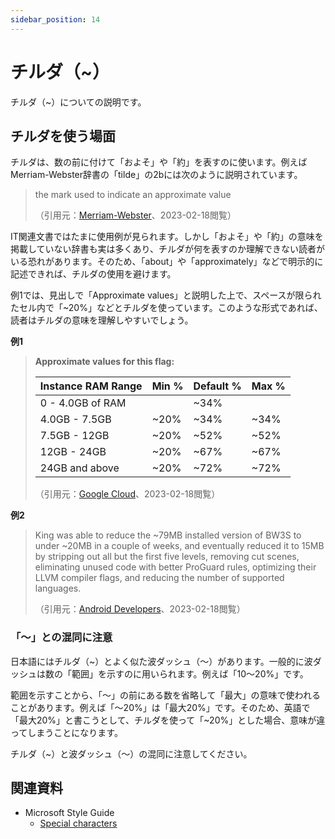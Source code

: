 ```yaml
---
sidebar_position: 14
---
```


# チルダ（~）

チルダ（~）についての説明です。

## チルダを使う場面

チルダは、数の前に付けて「およそ」や「約」を表すのに使います。例えばMerriam-Webster辞書の「tilde」の2bには次のように説明されています。

> the mark used to indicate an approximate value
>
> （引用元：[Merriam-Webster](https://www.merriam-webster.com/dictionary/tilde)、2023-02-18閲覧）

IT関連文書ではたまに使用例が見られます。しかし「およそ」や「約」の意味を掲載していない辞書も実は多くあり、チルダが何を表すのか理解できない読者がいる恐れがあります。そのため、「about」や「approximately」などで明示的に記述できれば、チルダの使用を避けます。

例1では、見出しで「Approximate values」と説明した上で、スペースが限られたセル内で「~20%」などとチルダを使っています。このような形式であれば、読者はチルダの意味を理解しやすいでしょう。

**例1**

> **Approximate values for this flag:**
> 
> |Instance RAM Range|Min %|Default %|Max %|
> |:-|:-|:-|:-|
> |0 - 4.0GB of RAM||~34%||	
> |4.0GB - 7.5GB|~20%|~34%|~34%|
> |7.5GB - 12GB|~20%|~52%|~52%|
> |12GB - 24GB|~20%|~67%|~67%|
> |24GB and above|~20%|~72%|~72%|
>
> （引用元：[Google Cloud](https://cloud.google.com/sql/docs/mysql/flags?hl=en)、2023-02-18閲覧）

**例2**

> King was able to reduce the ~79MB installed version of BW3S to under ~20MB in a couple of weeks, and eventually reduced it to 15MB by stripping out all but the first five levels, removing cut scenes, eliminating unused code with better ProGuard rules, optimizing their LLVM compiler flags, and reducing the number of supported languages.
>
> （引用元：[Android Developers](https://developer.android.com/stories/instant-apps/king)、2023-02-18閲覧）

### 「〜」との混同に注意

日本語にはチルダ（~）とよく似た波ダッシュ（〜）があります。一般的に波ダッシュは数の「範囲」を示すのに用いられます。例えば「10〜20%」です。

範囲を示すことから、「〜」の前にある数を省略して「最大」の意味で使われることがあります。例えば「〜20%」は「最大20%」です。そのため、英語で「最大20%」と書こうとして、チルダを使って「~20%」とした場合、意味が違ってしまうことになります。

チルダ（~）と波ダッシュ（〜）の混同に注意してください。

## 関連資料

- Microsoft Style Guide
    - [Special characters](https://learn.microsoft.com/en-us/style-guide/a-z-word-list-term-collections/term-collections/special-characters)